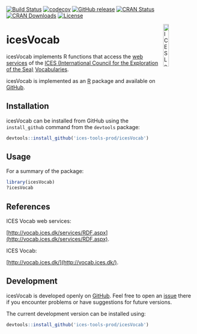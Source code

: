 [![Build Status](https://travis-ci.org/ices-tools-prod/icesVocab.svg?branch=master)](https://travis-ci.org/ices-tools-prod/icesVocab)
[![codecov](https://codecov.io/gh/ices-tools-prod/icesVocab/branch/master/graph/badge.svg)](https://codecov.io/gh/ices-tools-prod/icesVocab)
[![GitHub release](https://img.shields.io/github/release/ices-tools-prod/icesVocab.svg?maxAge=2592000)]()
[![CRAN Status](http://www.r-pkg.org/badges/version/icesVocab)](https://cran.r-project.org/package=icesVocab)
[![CRAN Downloads](http://cranlogs.r-pkg.org/badges/grand-total/icesVocab)](https://cran.r-project.org/package=icesVocab)
[![License](https://img.shields.io/badge/license-GPL%20(%3E%3D%202)-blue.svg)](https://www.gnu.org/licenses/gpl-3.0.en.html)

[<img align="right" alt="ICES Logo" width="17%" height="17%" src="http://www.ices.dk/_layouts/15/1033/images/icesimg/iceslogo.png">](http://www.ices.dk/Pages/default.aspx)

icesVocab
======

icesVocab implements R functions that access the [web services](http://vocab.ices.dk/services/RDF.aspx) of the [ICES (International Council for the Exploration of the Sea)](http://www.ices.dk/Pages/default.aspx) [Vocabularies](http://vocab.ices.dk/).

icesVocab is implemented as an [R](https://www.r-project.org) package and available on [GitHub](https://cran.r-project.org/package=icesVocab).

Installation
------------

icesVocab can be installed from GitHub using the `install_github` command from the `devtools` package:

```R
devtools::install_github('ices-tools-prod/icesVocab')
```

Usage
-----

For a summary of the package:

```R
library(icesVocab)
?icesVocab
```

References
----------

ICES Vocab web services:

[http://vocab.ices.dk/services/RDF.aspx](http://vocab.ices.dk/services/RDF.aspx).

ICES Vocab:

[http://vocab.ices.dk/](http://vocab.ices.dk/).

Development
-----------

icesVocab is developed openly on [GitHub](https://github.com/ices-tools-prod/icesVocab).
Feel free to open an [issue](https://github.com/ices-tools-prod/icesVocab/issues) there if you encounter problems or have suggestions for future versions.

The current development version can be installed using:

```R
devtools::install_github('ices-tools-prod/icesVocab')
```

